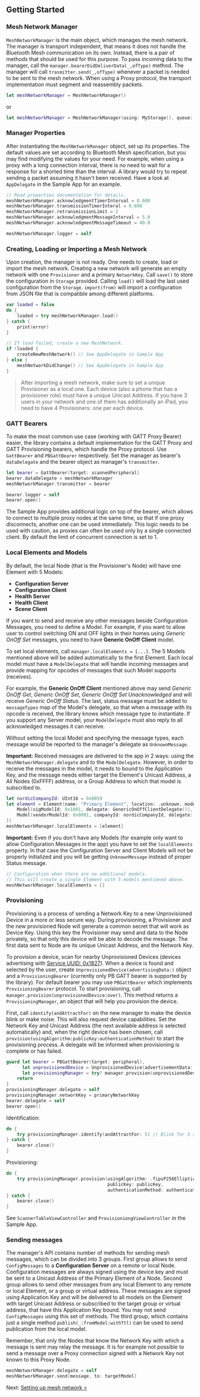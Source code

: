 ## Getting Started

### Mesh Network Manager

`MeshNetworkManager` is the main object, which manages the mesh network. The manager is transport independent, that means it does not handle the Bluetooth Mesh communication on its own. Instead, there is a pair of methods that should be used for this purpose. To pass incoming data to the manager, call the `manager.bearerDidDeliverData(_,ofType)` method. The manager will call `trasmitter.send(_,ofType)` whenever a packet is needed to be sent to the mesh network. When using a Proxy protocol, the transport implementation must segment and reassembly packets.

```swift
let meshNetworkManager = MeshNetworkManager()
```
or
```swift
let meshNetworkManager = MeshNetworkManager(using: MyStorage(), queue: DispatchQueue.someQueue, delegateQueue: DispatchQueue.main)
```

### Manager Properties

After instantiating the `MeshNetworkManager` object, set up its properties.
The default values are set according to Bluetooth Mesh specification, but you may find modifying the values for your need. For example, when using a proxy with a long connection interval, there is no need to wait for a response for a shorted time than the interval. A library would try to repeat sending a packet assuming it hasn't been received. Have a look at `AppDelegate` in the Sample App for an example.

```swift
// Read properties documentation for details.
meshNetworkManager.acknowledgmentTimerInterval = 0.600
meshNetworkManager.transmissionTimerInteral = 0.600
meshNetworkManager.retransmissionLimit = 2
meshNetworkManager.acknowledgmentMessageInterval = 5.0
meshNetworkManager.acknowledgmentMessageTimeout = 40.0

meshNetworkManager.logger = self
```

### Creating, Loading or Importing a Mesh Network

Upon creation, the manager is not ready. One needs to create, load or import the mesh network. Creating a new network will generate an empty network with one `Provisioner` and a primary `NetworkKey`. Call `save()` to store the configuration in `Storage` provided. Calling `load()` will load the last used configuration from the `Storage`. `import(from)` will import a configuration from JSON file that is compatible among different platforms.

```swift
var loaded = false
do {
    loaded = try meshNetworkManager.load()
} catch {
    print(error)
}

// If load failed, create a new MeshNetwork.
if !loaded {
    createNewMeshNetwork() // See AppDelegate in Sample App
} else {
    meshNetworkDidChange() // See AppDelegate in Sample App
}
```

> After importing a mesh network, make sure to set a unique Provisioner as a local one. Each device (also a phone that has a provisioner role) must have a unique Unicast Address. If you have 3 users in your network and one of them has additionally an iPad, you need to have 4 Provisioners: one per each device.

### GATT Bearers

To make the most common use case (working with GATT Proxy Bearer) easier, the library contains a default implementation for the GATT Proxy and GATT Provisioning bearers, which handle the Proxy protocol. Use `GattBearer` and `PBGattBearer` respectively. Set the manager as bearer's `dataDelegate` and the bearer object as manager's `transmitter`. 

```swift
let bearer = GattBearer(target: scannedPeripheral)
bearer.dataDelegate = meshNetworkManager
meshNetworkManager.transmitter = bearer

bearer.logger = self
bearer.open()
```

The Sample App provides additional logic on top of the bearer, which allows to connect to multiple proxy nodes at the same time, so that if one proxy disconnects, another one can be used immediately. This logic needs to be used with caution, as proxies can often be used only by a single connected client. By default the limit of concurrent connection is set to 1.

### Local Elements and Models

By default, the local Node (that is the Provisioner's Node) will have one Element with 5 Models:
* **Configuration Server**
* **Configuration Client**
* **Health Server**
* **Health Client**
* **Scene Client**

If you want to send and receive any other messages beside Configuration Messages, you need to define a Model. For example, if you want to allow user to control switching ON and OFF lights in their homes using *Generic OnOff Set* messages, you need to have **Generic OnOff Client** model.

To set local elements, call `manager.localElements = [...]`. The 5 Models mentioned above will be added automatically to the first Element. Each local model must have a `ModelDelegate` that will handle incoming messages and provide mapping for opcodes of messages that such Model supports (receives).

For example, the **Generic OnOff Client** mentioned above may send *Generic OnOff Get*, *Generic OnOff Set*, *Generic OnOff Set Unacknowledged* and will receive *Generic OnOff Status*. The last, status message must be added to `messageTypes` map of the Model's delegate, so that when a message with its opcode is received, the library knows which message type to instantiate. If you support any Server model, your `ModelDelegate` must also reply to all acknowledged messages it can receive.

Without setting the local Model and specifying the message types, each message would be reported to the manager's delegate as `UnknownMessage`. 

**Important:** Received messages are delivered to the app in 2 ways: using the `MeshNetworkManager.delegate` and to the `ModelDelegate`. However, in order to receive the messages in the model, it needs to bound to the Application Key, and the message needs either target the Element's Unicast Address, a All Nodes (0xFFFF) address, or a Group Address to which that model is subscribed to. 

```swift
let nordicCompanyId: UInt16 = 0x0059
let element = Element(name: "Primary Element", location: .unknown, models: [
    Model(sigModelId: 0x1001, delegate: GenericOnOffClientDelegate()),
    Model(vendorModelId: 0x0001, companyId: nordicCompanyId, delegate: SimpleOnOffDelegate())
])
meshNetworkManager.localElements = [element]
```

**Important:** Even if you don't have any Models (for example only want to allow Configuration Messages in the app) you have to set the `localElements` property. In that case the Configuration Server and Client Models will not be properly initialized and you will be getting `UnknownMessage` instead of proper Status message.

```swift
// Configuration when there are no additional models.
// This will create a single Element with 5 models mentioned above.
meshNetworkManager.localElements = []
```

### Provisioning 

Provisioning is a process of sending a Network Key to a new Unprovisioned Device in a more or less secure way. During provisioning, a Provisioner and the new provisioned Node will generate a common secret that will work as Device Key. Using this key the Provisioner may send and data to the Node privately, so that only this device will be able to decode the message. The first data sent to Node are its unique Unicast Address, and the Network Key.

To provision a device, scan for nearby Unprovisioned Devices (devices advertising with [Service UUID: 0x1827](https://www.bluetooth.com/specifications/gatt/services/)). When a device is found and selected by the user, create `UnprovisionedDevice(advertisingData:)` object and a `ProvisioningBearer` (currently only PB GATT bearer is supported by the library). For default bearer you may use `PBGattBearer` which implements `ProvisioningBearer` protocol. To start provisioning, call `manager.provision(unprovisionedDevice:over)`. This method returns a `ProvisioningManager`, an object that will help you provision the device.

First, call `identify(andAttractFor)` on the new manager to make the device blink or make noise. This will also request device capabilities. Set the Network Key and Unicast Address (the next available address is selected automatically) and, when the right device has been chosen, call `provision(usingAlgorithm:publicKey:authenticationMethod)` to start the provisioning process. A delegate will be informed when provisioning is complete or has failed.

```swift
guard let bearer = PBGattBearer(target: peripheral),
      let unprovisionedDevice = UnprovisionedDevice(advertisementData: advertisementData),
      let provisioningManager = try? manager.provision(unprovisionedDevice: unprovisionedDevice, over: bearer) else {
    return
}
provisioningManager.delegate = self
provisioningManager.networkKey = primaryNetworkKey
bearer.delegate = self
bearer.open()
```
Identification:
``` swift
do {
    try provisioningManager.identify(andAttractFor: 5) // Blink for 5 seconds
} catch {
    bearer.close()
}
```
Provisioning:
``` swift
do {
    try provisioningManager.provision(usingAlgorithm: .fipsP256EllipticCurve,
                                      publicKey: publicKey,
                                      authenticationMethod: authenticationMethod)
} catch {
    bearer.close()
}
```

See `ScannerTableViewController` and `ProvisioniongViewController` in the Sample App.

### Sending messages

The manager's API contains number of methods for sending mesh messages, which can be divided into 3 groups. First group allows to send `ConfigMessages` to a **Configuration Server** on a remote or local Node. Configuration messages are always signed using the device key and must be sent to a Unicast Address of the Primary Element of a Node. Second group allows to send other messages from any local Element to any remote or local Element, or a group or virtual address. These messages are signed using Application Key and will be delivered to all models on the Element with target Unicast Address or subscribed to the target group or virtual address, that have this Application Key bound. You may not send `ConfigMessages` using this set of methods. The third group, which contains just a single method `publish(_:fromModel:withTtl)` can be used to send publication from the local model.

Remember, that only the Nodes that know the Network Key with which a message is sent may relay the message. It is for example not possible to send a message over a Proxy connection signed with a Network Key not known to this Proxy Node.

```swift
meshNetworkManager.delegate = self
meshNetworkManager.send(message, to: targetModel)
```

Next: [Setting up mesh network >](SETTING_UP_NETWORK.md)
